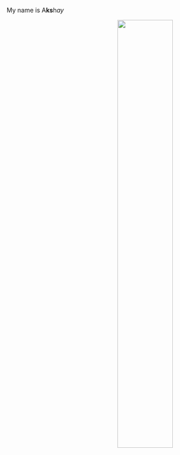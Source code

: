 
<!--

Thank you if you like this profile README!

BUT, please DO NOT copy this and create your profile based on it.

You can use it as a reference, and copy a part of it, but DO NOT copy
all of this and create your profile based on it.

It is very common that you forget to change some information and leave
mine in your profile. This has happened too many times.

And, this profile README is auto-updated by GitHub Actions, you can read
[the official documentation](https://docs.github.com/actions) to learn
how to use it.

Only when you know what you are copying should you paste it. So, again,
please DO NOT copy this and create your profile based on it.

What's more, you can find other awesome profile READMEs at
https://github.com/abhisheknaiidu/awesome-github-profile-readme. There
could be a profile README that fits you better than this one.

Wish you a good-looking profile README!

                                   —— akshay   
                                    (https://github.com/Akshay2642005)

-->


My name is A**ks**h*ay*

<picture>
    <source media="(prefers-color-scheme: dark)" srcset="https://github-readme-stats-ouuan.vercel.app/api?username=Akshay2642005&theme=dark&show_icons=true">
    <img align="right" width="50%" src="https://github-readme-stats-ouuan.vercel.app/api?username=Akshay2642005&show_icons=true">
</picture>
